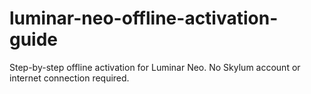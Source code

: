 # luminar-neo-offline-activation-guide
Step-by-step offline activation for Luminar Neo. No Skylum account or internet connection required.
